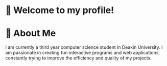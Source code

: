# 👋 Welcome to my profile!


# 🔭 About Me
I am currently a third year computer science student in Deakin University. I am passionate in creating fun interactive programs and web applications, constantly trying to improve the efficiency and quality of my projects.
